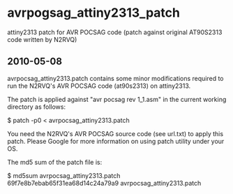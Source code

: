 # avrpogsag_attiny2313_patch
attiny2313 patch for AVR POCSAG code (patch against original AT90S2313 code written by N2RVQ)

2010-05-08
----------

avrpocsag_attiny2313.patch contains some minor modifications 
required to run the N2RVQ's AVR POCSAG code (at90s2313) on attiny2313.

The patch is applied against "avr pocsag rev 1_1.asm" in the current
working directory as follows:

$ patch -p0 < avrpocsag_attiny2313.patch

You need the N2RVQ's AVR POCSAG source code (see url.txt) to apply this patch.
Please Google for more information on using patch utility under your OS.

The md5 sum of the patch file is:

$ md5sum avrpocsag_attiny2313.patch
69f7e8b7ebab65f31ea68d14c24a79a9  avrpocsag_attiny2313.patch
